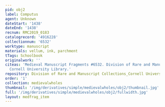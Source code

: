 ```yaml
---
pid: obj2
label: Computus
agent: Unknown
dateStart: '1438'
dateEnd: '1438'
recnum: RMC2019_0183
catalogrecord: '4916228'
collectionnum: '6532'
worktype: manuscript
materials: vellum, ink, parchment
tTags: Schoolbook
originalwork: ''
citeas: 'Medieval Manuscript Fragments #6532. Division of Rare and Manuscript Collections
  Cornell University Library.'
repository: Division of Rare and Manuscript Collections_Cornell University Library
order: '1'
collection: medievalwholes
thumbnail: '/img/derivatives/simple/medievalwholes/obj2/thumbnail.jpg'
full: '/img/derivatives/simple/medievalwholes/obj2/fullwidth.jpg'
layout: medfrag_item
---
```

